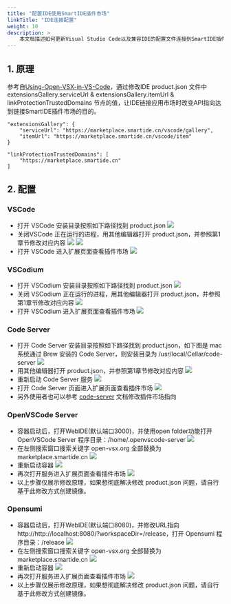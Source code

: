 ```yaml
---
title: "配置IDE使用SmartIDE插件市场"
linkTitle: "IDE连接配置"
weight: 10
description: >
    本文档描述如何更新Visual Studio Code以及兼容IDE的配置文件连接到SmartIDE插件市场，包括：VSCode, Codium, Code Server, OpenVSCode Server和OpenSumi。
---
```


## 1. 原理
参考自[Using-Open-VSX-in-VS-Code](https://github.com/eclipse/openvsx/wiki/Using-Open-VSX-in-VS-Code)，通过修改IDE product.json 文件中 extensionsGallery.serviceUrl & extensionsGallery.itemUrl & linkProtectionTrustedDomains 节点的值，让IDE链接应用市场时改变API指向达到链接SmartIDE插件市场的目的。

    "extensionsGallery": {
        "serviceUrl": "https://marketplace.smartide.cn/vscode/gallery",
        "itemUrl": "https://marketplace.smartide.cn/vscode/item"
    }

    "linkProtectionTrustedDomains": [
        "https://marketplace.smartide.cn"
    ]

## 2. 配置
### VSCode
- 打开 VSCode 安装目录按照如下路径找到 product.json
![](./images/marketplace-config-01.jpg)
- 关闭VSCode 正在运行的进程，用其他编辑器打开 product.json，并参照第1章节修改对应内容
![](./images/marketplace-config-02.jpg)
![](./images/marketplace-config-03.jpg)
- 打开 VSCode 进入扩展页面查看插件市场
![](./images/marketplace-config-04.jpg)

### VSCodium
- 打开 VSCodium 安装目录按照如下路径找到 product.json
![](./images/marketplace-config-05.jpg)
- 关闭 VSCodium 正在运行的进程，用其他编辑器打开 product.json，并参照第1章节修改对应内容
![](./images/marketplace-config-06.jpg)
- 打开 VSCodium 进入扩展页面查看插件市场
![](./images/marketplace-config-07.jpg)

### Code Server
- 打开 Code Server 安装目录按照如下路径找到 product.json，如下图是 mac 系统通过 Brew 安装的 Code Server，则安装目录为 /usr/local/Cellar/code-server 
![](./images/marketplace-config-08.jpg)
- 用其他编辑器打开 product.json，并参照第1章节修改对应内容
![](./images/marketplace-config-09.jpg)
- 重新启动 Code Server 服务
![](./images/marketplace-config-10.jpg)
- 打开 Code Server 页面进入扩展页面查看插件市场
![](./images/marketplace-config-11.jpg)
- 另外使用者也可以参考 [code-server](https://github.com/coder/code-server/blob/main/docs/FAQ.md#how-do-i-use-my-own-extensions-marketplace) 文档修改插件市场指向

### OpenVSCode Server
- 容器启动后，打开WebIDE(默认端口3000)，并使用open folder功能打开 OpenVSCode Server 程序目录：/home/.openvscode-server
![](./images/marketplace-config-12.jpg)
- 在左侧搜索窗口搜索关键字 open-vsx.org 全部替换为 marketplace.smartide.cn
![](./images/marketplace-config-13.jpg)
- 重新启动容器
![](./images/marketplace-config-14.jpg)
- 再次打开服务进入扩展页面查看插件市场
![](./images/marketplace-config-15.jpg)
- 以上步骤仅展示修改原理，如果想彻底解决修改 product.json 问题，请自行基于此修改方式创建镜像。

### Opensumi
- 容器启动后，打开WebIDE(默认端口8080)，并修改URL指向 http://http://localhost:8080/?workspaceDir=/release，打开 Opensumi 程序目录：/release
![](./images/marketplace-config-16.jpg)
- 在左侧搜索窗口搜索关键字 open-vsx.org 全部替换为 marketplace.smartide.cn
![](./images/marketplace-config-17.jpg)
- 重新启动容器
![](./images/marketplace-config-18.jpg)
- 再次打开服务进入扩展页面查看插件市场
![](./images/marketplace-config-19.jpg)
- 以上步骤仅展示修改原理，如果想彻底解决修改 product.json 问题，请自行基于此修改方式创建镜像。